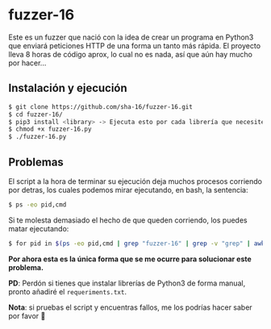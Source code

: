 # fuzzer-16

Este es un fuzzer que nació con la idea de crear un programa en Python3 que enviará peticiones HTTP de una forma un tanto más rápida. El proyecto lleva 8 horas de código aprox, lo cual no es nada, así que aún hay mucho por hacer...

## Instalación y ejecución
```bash
$ git clone https://github.com/sha-16/fuzzer-16.git
$ cd fuzzer-16/
$ pip3 install <library> -> Ejecuta esto por cada librería que necesites (ya que no he añadido aún el fichero requirements.txt)
$ chmod +x fuzzer-16.py
$ ./fuzzer-16.py
```

## Problemas
El script a la hora de terminar su ejecución deja muchos procesos corriendo por detras, los cuales 
podemos mirar ejecutando, en bash, la sentencia: 

```bash 
$ ps -eo pid,cmd
```

Si te molesta demasiado el hecho de que queden corriendo, los puedes matar ejecutando: 

```bash 
$ for pid in $(ps -eo pid,cmd | grep "fuzzer-16" | grep -v "grep" | awk '{print $1}'); do kill -9 $pid; done
```

**Por ahora esta es la única forma que se me ocurre para solucionar este problema.** 

**PD**: Perdón si tienes que instalar librerías de Python3 de forma manual, pronto añadiré el ```requeriments.txt```.

**Nota**: si pruebas el script y encuentras fallos, me los podrías hacer saber por favor 🤞

